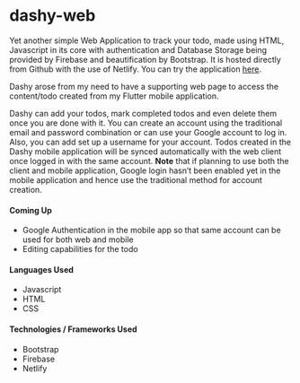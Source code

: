 # dashy-web
Yet another simple Web Application to track your todo, made using HTML, Javascript in its core with authentication and Database Storage being provided by Firebase and beautification by Bootstrap. It is hosted directly from Github with the use of Netlify. You can try the application [here](https://dashy.netlify.com/).

Dashy arose from my need to have a supporting web page to access the content/todo created from my Flutter mobile application. 

Dashy can add your todos, mark completed todos and even delete them once you are done with it. You can create an account using the traditional email and password combination or can use your Google account to log in. Also, you can add set up a username for your account. Todos created in the Dashy mobile application will be synced automatically with the web client once logged in with the same account. **Note** that if planning to use both the client and mobile application, Google login hasn’t been enabled yet in the mobile application and hence use the traditional method for account creation.

#### Coming Up
* Google Authentication in the mobile app so that same account can be used for both web and mobile
* Editing capabilities for the todo

#### Languages Used
* Javascript
* HTML
* CSS

#### Technologies / Frameworks Used
* Bootstrap
* Firebase
* Netlify

